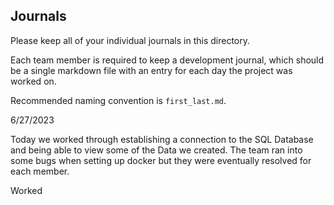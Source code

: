 ## Journals

Please keep all of your individual journals in this directory.

Each team member is required to keep a development journal, which should be a single markdown file with an entry for each day the project was worked on.

Recommended naming convention is `first_last.md`.

6/27/2023

Today we worked through establishing a connection to the SQL Database and being able to view some of the Data we created. The team ran into some bugs when setting up docker but they were eventually resolved for each member.

Worked
